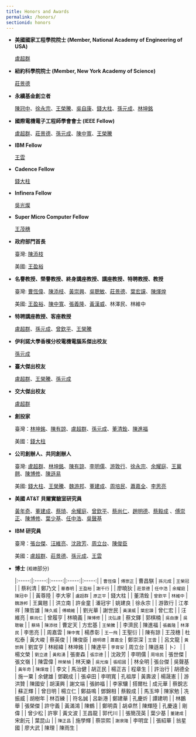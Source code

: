 ```yaml
---
title: Honors and Awards
permalink: /honors/
sectionid: honors
---
```

- **美國國家工程學院院士 (Member, National Academy of Engineering of USA)**

  [盧超群](/classmates/盧超群/)

- **紐約科學院院士 (Member, New York Academy of Science)**

  [莊景德](/classmates/莊景德/)

- **永續基金創立者**

  [陳冠中](/classmates/陳冠中/)、[徐永宗](/classmates/徐永宗/)、[王榮騰](/classmates/王榮騰/)、[吳自康](/classmates/吳自康/)、[錢大柱](/classmates/錢大柱)、[孫元成](/classmates/孫元成/)、[林坤銘](/classmates/林坤銘/)

- **國際電機電子工程師學會會士 (IEEE Fellow)**

  [盧超群](/classmates/盧超群/)、[莊景德](/classmates/莊景德/)、[孫元成](/classmates/孫元成/)、[陳中寬](/classmates/陳中寬/)、[王榮騰](/classmates/王榮騰/)

- **IBM Fellow**

  [王雲](/classmates/王雲/)

- **Cadence Fellow**

  [錢大柱](/classmates/錢大柱/)

- **Infinera Fellow**

  [吳光燦](/classmates/吳光燦/)

- **Super Micro Computer Fellow**

  [王茂穗](/classmates/王茂穗/)

- **政府部門首長**

  臺灣: [陳添枝](/classmates/陳添枝/)

  美國: [王盈裕](/classmates/王盈裕/)

- **名譽教授、榮譽教授、終身講座教授、講座教授、特聘教授、教授**

  臺灣: [曹恆偉](/classmates/曹恆偉)、[陳添枝](/classmates/陳添枝/)、[黃崇興](/classmates/黃崇興)、[吳聰敏](/classmates/吳聰敏)、[莊景德](/classmates/莊景德/)、[葉宏謨](/classmates/葉宏謨)、[陳煇煌](/classmates/陳煇煌)

  美國: [王盈裕](/classmates/王盈裕/)、[陳中寬](/classmates/陳中寬/)、[張義隆](/classmates/張義隆/)、[黃漢威](/classmates/黃漢威)、林澤民、林維中

- **特聘講座教授、客座教授**

  [盧超群](/classmates/盧超群/)、[孫元成](/classmates/孫元成/)、[曾欽平](/classmates/曾欽平/)、[王榮騰](/classmates/王榮騰/)

- **伊利諾大學香檳分校電機電腦系傑出校友**

  [孫元成](/classmates/孫元成/)

- **臺大傑出校友**

  [盧超群](/classmates/盧超群/)、[王榮騰](/classmates/王榮騰/)、[孫元成](/classmates/孫元成/)

- **交大傑出校友**

  [盧超群](/classmates/盧超群/)

- **創投家**

  臺灣：[林坤銘](/classmates/林坤銘/)、[陳有諒](/classmates/陳有諒/)、[盧超群](/classmates/盧超群/)、[孫元成](/classmates/孫元成/)、[董清銓](/classmates/董清銓/)、[陳進福](/classmates/陳進福/)

  美國：[錢大柱](/classmates/錢大柱)

- **公司創辦人、共同創辦人**

  臺灣: [盧超群](/classmates/盧超群/)、[林坤銘](/classmates/林坤銘/)、[陳有諒](/classmates/陳有諒/)、[李明儒](/classmates/李明儒/)、[游敦行](/classmates/游敦行/)、[徐永宗](/classmates/徐永宗/)、[余耀庭](/classmates/余耀庭/)、[王冀翹](/classmates/王冀翹/)、[陳博修](/classmates/陳博修)、[陳遜易](/classmates/陳遜易)

  美國: [錢大柱](/classmates/錢大柱)、[王榮騰](/classmates/王榮騰/)、[魏游邦](/classmates/魏游邦/)、[董建成](/classmates/董建成/)、[周培民](/classmates/周培民/)、[蕭嘉全](/classmates/蕭嘉全/)、[李思亮](/classmates/李思亮/)

- **美國 AT&T 貝爾實驗室研究員**

  [黃年奇](/classmates/黃年奇/)、[董建成](/classmates/董建成/)、[蔡琦](/classmates/蔡琦/)、[余耀庭](/classmates/余耀庭/)、[曾欽平](/classmates/曾欽平/)、[蔡尚仁](/classmates/蔡尚仁/)、[趙明德](/classmates/趙明德/)、[蔡毅成](/classmates/蔡毅成/) 、[傅崇正](/classmates/傅崇正/)、[陳博修](/classmates/陳博修/)、[葉少基](/classmates/葉少基/)、[任中浩](/classmates/任中浩/)、[吳聲基](/classmates/吳聲基/)

- **IBM 研究員**

  臺灣：[張台傑](/classmates/張台傑/)、[汪維亮](/classmates/汪維亮/)、[沈政芳](/classmates/沈政芳/)、[周立台](/classmates/周立台/)、[陳俊臣](/classmates/陳俊臣/)

  美國：[盧超群](/classmates/盧超群/)、[莊景德](/classmates/莊景德/)、[孫元成](/classmates/孫元成/)、[王雲](/classmates/王雲/)

- **博士** (`粗體`部分)

  |:-----:|:-----:|:-----:|:-----:|:-----:|
  | `曹恆偉`	| `傅崇正`	| 曹昌騏	| `孫元成`	| `王榮冠`	|
  | 蔡利清	| 鄭乃文	| `華春明`	| `王盈裕`	| `謝千行`	|
  | 廖曉狄	| `莊景德`	| `任中浩`	| `余耀庭`	| `陳冠中`	|
  | 黃尊陸	| 李大寧	| `盧超群`	| `原正平`	| 錢大柱	|
  | 董清銓	| `曾欽平`	| `林維中`	| `魏游邦`	| 王冀翹	|
  | 洪立南	| 許金童	| 潘冠宇	| 姚建良	| 徐永宗	|
  | 游敦行	| 江孝祥	| 陳哲雄	| `陳久威`	| `傅曉維`	|
  | 劉光華	| 謝世民	| `黃漢威`	| `葉宏謨`	| 曾仁宏	|
  | 汪維亮	| `蔡尚仁`	| 曾履亨	| 林曉義	| `陳博修`	|
  | `沈弘達`	| 蔡文鐸	| 郭棋楠	| `吳自康`	| `吳聰敏`	|
  | `蔡琦`	| `陳添枝`	| 曹定天	| 方宏基	| `王榮騰`	|
  | 李濟民	| 陳進福	| `張義隆`	| `林澤民`	| 李思亮	|
  | 周嘉雲	| `陳中寬`	| 楊彥彰	| `王一飛`	| 王聖衍	|
  | 陳有諒	| 王茂穗	| 杜松泰	| 黃大峻	| 蔡英俊	|
  | 陳俊臣	| `趙明德`	| `蕭嘉全`	| 鄭崇深	| `王雲`	|
  | 呂文龍	| `黃崇興`	| 劉宜亨	| 林經緯	| 林坤銘	|
  | 陳達平	| `李育安`	| 周立台	| 陳遜易	| 卜冫		|
  | 楊文榮	| `劉立達`	| `黃和湧`	| 張麥森	| `張宗德`	|
  | 沈政芳	| 李明儒	| `周培民`	| 張世傑	| 張文嶺	|
  | 陳雲偉	| `林榮楨`	| 林天樂	| `吳光燦`	| `張昭國`	|
  | 林全明	| 張台傑	| 吳聲基	| `黃年奇`	| `陳煇煌`	|
  | 李文	| 馬治健	| 胡正民	| 楊正吉	| 程章生	|
  | 許治行	| 胡德全	| 施一粟	| 余健雄	| 鄧觀成	|
  | 張卓田	| 李明寬	| 孔祖厚	| 黃壽波	| 楊晟憲	|
  | 游洪贊	| 陳國安	| 胡漢興	| 謝文端	| 張帥福	|
  | 李家驤	| 搭爾杜	| 成元華	| 蔡銳志	| 蘇正輝	|
  | 曾日明	| 楊立仁	| 鄭益鳴	| 鄧錦相	| 蔡毅成	|
  | 馬玉坤	| 陳家勉	| 冼振威	| 胡樹年	| 林百練	|
  | 符名誠	| 呂新港	| 鄭建華	| 孔慶炘	| 譚建明	|
  | 林鵬舉	| 張榮傑	| 許守義	| 黃滿鴻	| 陳鶴		|
  | 鄭明貴	| 胡卓然	| 陳輝陸	| 孔慶遠	| 剛偉		|
  | 曾少松	| 許寧		| 黃文波	| 王昌龍	| 郭代川	|
  | 張簡茂英	| 葉少基	| `董建成`	| 宋創元	| 葉昆山	|
  | `陳正昌`	| 施學輝	| 蔡崇熙	| `謝泉隆`	| 李明宜	|
  | 張紹華 | 翁星國 | 廖大武 | 陳理 | 陳雨生 |
